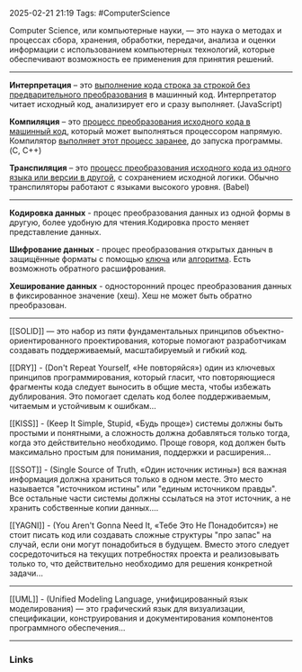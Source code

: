 2025-02-21 21:19
Tags: #ComputerScience

Computer Science, или компьютерные науки, — это наука о методах и процессах сбора, хранения, обработки, передачи, анализа и оценки информации с использованием компьютерных технологий, которые обеспечивают возможность ее применения для принятия решений.

---

**Интерпретация** – это <u>выполнение кода строка за строкой без предварительного преобразования</u> в машинный код. Интерпретатор читает исходный код, анализирует его и сразу выполняет. (JavaScript)

**Компиляция** – это <u>процесс преобразования исходного кода в машинный код</u>, который может выполняться процессором напрямую. Компилятор <u>выполняет этот процесс заранее</u>, до запуска программы. (C, C++)

**Транспиляция** – это <u>процесс преобразования исходного кода из одного языка или версии в другой</u>, с сохранением исходной логики. Обычно транспиляторы работают с языками высокого уровня. (Babel)

---

**Кодировка данных** - процес преобразования данных из одной формы в другую, более удобную для чтения.Кодировка просто меняет представление данных.

**Шифрование данных** - процес преобразования открытых данныч в защищённые форматы с помощью <u>ключа</u> или <u>алгоритма</u>. Есть возможноть обратного расшифрования.

**Хеширование данных** - односторонний процес преобразования данных в фиксированное значение (хеш). Хеш не может быть обратно преобразован.

---

[[SOLID]] — это набор из пяти фундаментальных принципов объектно-ориентированного проектирования, которые помогают разработчикам создавать поддерживаемый, масштабируемый и гибкий код.

[[DRY]] - (Don't Repeat Yourself, «Не повторяйся») один из ключевых принципов программирования, который гласит, что повторяющиеся фрагменты кода следует выносить в общие места, чтобы избежать дублирования. Это помогает сделать код более поддерживаемым, читаемым и устойчивым к ошибкам...

[[KISS]] - (Keep It Simple, Stupid, «Будь проще») системы должны быть простыми и понятными, а сложность должна добавляться только тогда, когда это действительно необходимо. Проще говоря, код должен быть максимально простым для понимания, поддержки и расширения...

[[SSOT]] - (Single Source of Truth, «Один источник истины») вся важная информация должна храниться только в одном месте. Это место называется "источником истины" или "единым источником правды". Все остальные части системы должны ссылаться на этот источник, а не хранить собственные копии данных....

[[YAGNI]] - (You Aren't Gonna Need It,  «Тебе Это Не Понадобится») не стоит писать код или создавать сложные структуры "про запас" на случай, если они могут понадобиться в будущем. Вместо этого следует сосредоточиться на текущих потребностях проекта и реализовывать только то, что действительно необходимо для решения конкретной задачи...

---

[[UML]] - (Unified Modeling Language, унифицированный язык моделирования) — это графический язык для визуализации, спецификации, конструирования и документирования компонентов программного обеспечения...

---
### Links
